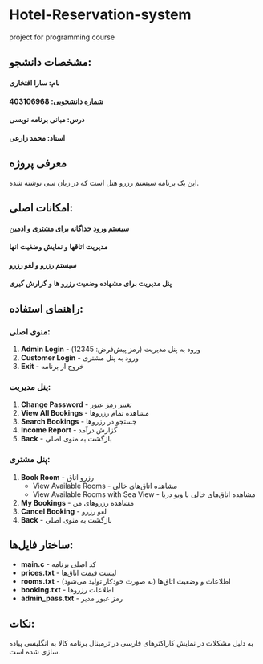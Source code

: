 # Hotel-Reservation-system
project for programming course

## مشخصات دانشجو:
#### نام: سارا افتخاری
#### شماره دانشجویی: 403106968
#### درس: مبانی برنامه نویسی
#### استاد: محمد زارعی
  
## معرفی پروژه
  این یک برنامه سیستم رزرو هتل است که در زبان  سی نوشته شده.
  
## امکانات اصلی:
#### سیستم ورود جداگانه برای مشتری و ادمین
#### مدیریت اتاقها و نمایش وضغیت انها
#### سیستم رزرو و لغو رزرو
#### پنل مدیریت برای مشهاده وضعیت رزرو ها و گزارش گیری
  
## راهنمای استفاده:

### منوی اصلی:
1. **Admin Login** - ورود به پنل مدیریت (رمز پیش‌فرض: 12345)  
2. **Customer Login** - ورود به پنل مشتری  
3. **Exit** - خروج از برنامه  

### پنل مدیریت:  
1. **Change Password** - تغییر رمز عبور  
2. **View All Bookings** - مشاهده تمام رزروها  
3. **Search Bookings** - جستجو در رزروها  
4. **Income Report** - گزارش درآمد  
5. **Back** - بازگشت به منوی اصلی  

### پنل مشتری:  
1. **Book Room** - رزرو اتاق  
   - View Available Rooms - مشاهده اتاق‌های خالی  
   - View Available Rooms with Sea View - مشاهده اتاق‌های خالی با ویو دریا  
2. **My Bookings** - مشاهده رزروهای من  
3. **Cancel Booking** - لغو رزرو  
4. **Back** - بازگشت به منوی اصلی  

## ساختار فایل‌ها:  
- **main.c** - کد اصلی برنامه  
- **prices.txt** - لیست قیمت اتاق‌ها  
- **rooms.txt** - اطلاعات و وضعیت اتاق‌ها (به صورت خودکار تولید می‌شود)  
- **booking.txt** - اطلاعات رزروها  
- **admin_pass.txt** - رمز عبور مدیر  

## نکات:
به دلیل مشکلات در نمایش کاراکترهای فارسی در ترمینال برنامه کالا به انگلیسی پیاده سازی شده است.

  
  
